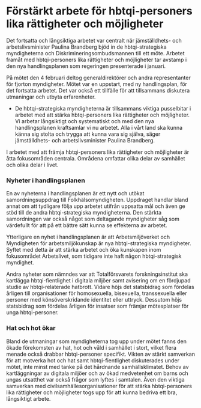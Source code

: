# Förstärkt arbete för hbtqi-personers lika rättigheter och möjligheter

Det fortsatta och långsiktiga arbetet var centralt när jämställdhets- och arbetslivsminister Paulina Brandberg bjöd in de hbtqi-strategiska myndigheterna och Diskrimineringsombudsmannen till ett möte. Arbetet framåt med hbtqi-personers lika rättigheter och möjligheter tar avstamp i den nya handlingsplanen som regeringen presenterade i januari.

På mötet den 4 februari deltog generaldirektörer och andra representanter för fjorton myndigheter. Mötet var en uppstart, med ny handlingsplan, för det fortsatta arbetet. Det var också ett tillfälle för att tillsammans diskutera utmaningar och utbyta erfarenheter.

- De hbtqi-strategiska myndigheterna är tillsammans viktiga pusselbitar i arbetet med att stärka hbtqi-personers lika rättigheter och möjligheter. Vi arbetar långsiktigt och systematiskt och med den nya handlingsplanen kraftsamlar vi nu arbetet. Alla i vårt land ska kunna känna sig stolta och trygga att kunna vara sig själva, säger jämställdhets- och arbetslivsminister Paulina Brandberg.

I arbetet med att främja hbtqi-personers lika rättigheter och möjligheter är åtta fokusområden centrala. Områdena omfattar olika delar av samhället och olika delar i livet.

### Nyheter i handlingsplanen

En av nyheterna i handlingsplanen är ett nytt och utökat samordningsuppdrag till Folkhälsomyndigheten. Uppdraget handlar bland annat om att tydligare följa upp arbetet utifrån uppsatta mål och även ge stöd till de andra hbtqi-strategiska myndigheterna. Den stärkta samordningen var också något som deltagande myndigheter såg som värdefullt för att på ett bättre sätt kunna se effekterna av arbetet.

Ytterligare en nyhet i handlingsplanen är att Arbetsmiljöverket och Myndigheten för arbetsmiljökunskap är nya hbtqi-strategiska myndigheter. Syftet med detta är att stärka arbetet och öka kunskapen inom fokusområdet Arbetslivet, som tidigare inte haft någon hbtqi-strategisk myndighet.

Andra nyheter som nämndes var att Totalförsvarets forskningsinstitut ska kartlägga hbtqi-fientlighet i digitala miljöer samt avisering om en fördjupad studie av hbtqi-relaterade hatbrott. Vidare höjs det statsbidrag som fördelas årligen till organisationer för homosexuella, bisexuella, transsexuella eller personer med könsöverskridande identitet eller uttryck. Dessutom höjs statsbidrag som fördelas årligen för insatser som främjar mötesplatser för unga hbtqi-personer.

### Hat och hot ökar

Bland de utmaningar som myndigheterna tog upp under mötet fanns den ökade förekomsten av hat, hot och våld i samhället i stort, vilket flera menade också drabbar hbtqi-personer specifikt. Vikten av stärkt samverkan för att motverka hot och hat samt hbtqi-fientlighet diskuterades under mötet, inte minst med tanke på det hårdnande samhällsklimatet. Behov av kartläggningar av digitala miljöer och av ökad medvetenhet om barns och ungas utsatthet var också frågor som lyftes i samtalen. Även den viktiga samverkan med civilsamhällesorganisationer för att stärka hbtqi-personers lika rättigheter och möjligheter togs upp för att kunna bedriva ett bra, långsiktigt arbete.
